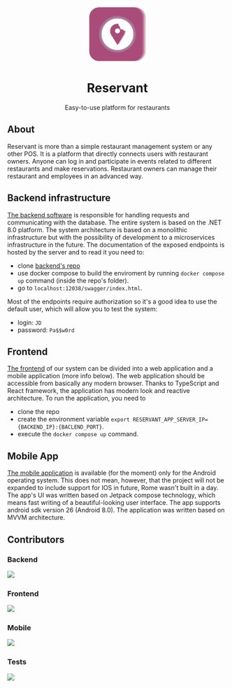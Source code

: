 
<p align="center">
  <img alt="reservant" height="128" src="../.github/resources/reservant_logo.png">
  <h1 align="center">Reservant</h1>
  <p align="center">Easy-to-use platform for restaurants</p>
</p> 

## About
Reservant is more than a simple restaurant management system or any other POS. It is a platform that directly connects users with restaurant owners. Anyone can log in and participate in events related to different restaurants and make reservations. Restaurant owners can manage their restaurant and employees in an advanced way.

## Backend infrastructure
[The backend software](https://github.com/Reservant-inc/reservant-backend) is responsible for handling requests and communicating with the database. The entire system is based on the .NET 8.0 platform. The system architecture is based on a monolithic infrastructure but with the possibility of development to a microservices infrastructure in the future. The documentation of the exposed endpoints is hosted by the server and to read it you need to:
* clone [backend's repo](https://github.com/Reservant-inc/reservant-backend)
* use docker compose to build the enviroment by running `docker compose up` command (inside the repo's folder).
* go to `localhost:12038/swagger/index.html`.
  
Most of the endpoints require authorization so it's a good idea to use the default user, which will allow you to test the system:
* login: `JD`
* password: `Pa$$w0rd`

## Frontend
[The frontend](https://github.com/Reservant-inc/reservant-frontend) of our system can be divided into a web application and a mobile application (more info below). The web application should be accessible from basically any modern browser. Thanks to TypeScript and React framework, the application has modern look and reactive architecture. To run the application, you need to 
* clone the repo
* create the environment variable `export RESERVANT_APP_SERVER_IP={BACKEND_IP}:{BACLEND_PORT}`.
* execute the `docker compose up` command.

## Mobile App
[The mobile application](https://github.com/Reservant-inc/reservant-mobile) is available (for the moment) only for the Android operating system. This does not mean, however, that the project will not be expanded to include support for IOS in future, Rome wasn't built in a day. The app's UI was written based on Jetpack compose technology, which means fast writing of a beautiful-looking user interface. The app supports android sdk version 26 (Android 8.0). The application was written based on MVVM architecture.

## Contributors

### Backend
<a href="https://github.com/Reservant-inc/reservant-backend/graphs/contributors">
  <img src="https://contrib.rocks/image?repo=Reservant-inc/reservant-backend" />
</a>

### Frontend
<a href="https://github.com/Reservant-inc/reservant-frontend/graphs/contributors">
  <img src="https://contrib.rocks/image?repo=Reservant-inc/reservant-frontend" />
</a>

### Mobile
<a href="https://github.com/Reservant-inc/reservant-mobile/graphs/contributors">
  <img src="https://contrib.rocks/image?repo=Reservant-inc/reservant-mobile" />
</a>

### Tests
<a href="https://github.com/Reservant-inc/reservant-tests/graphs/contributors">
  <img src="https://contrib.rocks/image?repo=Reservant-inc/reservant-tests" />
</a>
